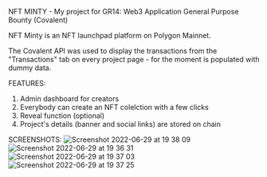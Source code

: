 NFT MINTY - My project for GR14: Web3 Application General Purpose Bounty (Covalent)

NFT Minty is an NFT launchpad platform on Polygon Mainnet.

The Covalent API was used to display the transactions from the "Transactions" tab on every project page - for the moment is populated with dummy data.

FEATURES:
1) Admin dashboard for creators
2) Everybody can create an NFT colelction with a few clicks
3) Reveal function (optional)
4) Project's details (banner and social links) are stored on chain

SCREENSHOTS:
![Screenshot 2022-06-29 at 19 38 09](https://user-images.githubusercontent.com/84129217/176490069-e565744d-0e54-45cb-a68f-70daf7b96916.png)
![Screenshot 2022-06-29 at 19 36 31](https://user-images.githubusercontent.com/84129217/176489756-536b98f2-6466-42ea-b894-eba701354f31.png)
![Screenshot 2022-06-29 at 19 37 03](https://user-images.githubusercontent.com/84129217/176489827-6681623e-b7ff-4a1d-897f-edd5e9e78545.png)
![Screenshot 2022-06-29 at 19 37 25](https://user-images.githubusercontent.com/84129217/176489901-6eb62a51-7019-48a2-96a6-7d8e8959de3d.png)
